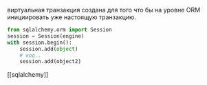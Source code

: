 виртуальная транзакция создана для того что бы на уровне ORM инициировать уже настоящую транзакцию.

```python
from sqlalchemy.orm import Session
session = Session(engine)
with session.begin():
	session.add(object)
	# код..
	session.add(object2)
```
 



[[sqlalchemy]]